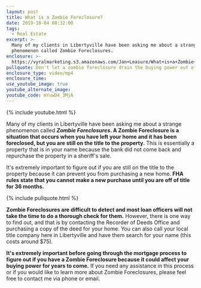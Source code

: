 ```yaml
---
layout: post
title: What is a Zombie Foreclosure?
date: 2019-10-04 08:32:00
tags:
  - Real Estate
excerpt: >-
  Many of my clients in Libertyville have been asking me about a strange
  phenomenon called Zombie Foreclosures.
enclosure: >-
  https://vyralmarketing.s3.amazonaws.com/Jan+Leasure/What+is+a+Zombie+Foreclosure_.mp4
pullquote: Don't let a zombie foreclosure drain the buying power out of you!
enclosure_type: video/mp4
enclosure_time:
use_youtube_image: true
youtube_alternate_image:
youtube_code: mYuwD4_3MjA
---
```


{% include youtube.html %}

Many of my clients in Libertyville have been asking me about a strange phenomenon called ***Zombie Foreclosures*. A Zombie Foreclosure is a situation that occurs when you have left your home and it has been foreclosed, but you are still on the title to the property.** This is essentially a property that is in your name because the bank did not come back and repurchase the property in a sheriff's sale.

It's extremely important to figure out if you are still on the title to the property because it can prevent you from purchasing a new home. **FHA rules state that you cannot make a new purchase until you are off of title for 36 months.**

{% include pullquote.html %}

**Zombie Foreclosures are difficult to detect and most loan officers will not take the time to do a thorough check for them.** However, there is one way to find out, and that is by contacting the Recorder of Deeds Office and purchasing a copy of the deed for your home. You can also call your local title company here in Libertyville and have them search for your name (this costs around $75).

**It's extremely important before going through the mortgage process to figure out if you have a Zombie Foreclosure because it could affect your buying power for years to come.** If you need any assistance in this process or if you would like to learn more about Zombie Foreclosures, please feel free to contact me via phone or email.&nbsp;